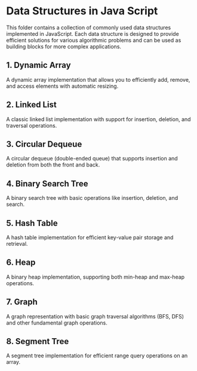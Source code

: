 # Data Structures in Java Script

This folder contains a collection of commonly used data structures implemented in JavaScript. Each data structure is designed to provide efficient solutions for various algorithmic problems and can be used as building blocks for more complex applications.

## 1. Dynamic Array

A dynamic array implementation that allows you to efficiently add, remove, and access elements with automatic resizing.

## 2. Linked List

A classic linked list implementation with support for insertion, deletion, and traversal operations.

## 3. Circular Dequeue

A circular dequeue (double-ended queue) that supports insertion and deletion from both the front and back.

## 4. Binary Search Tree

A binary search tree with basic operations like insertion, deletion, and search.

## 5. Hash Table

A hash table implementation for efficient key-value pair storage and retrieval.

## 6. Heap

A binary heap implementation, supporting both min-heap and max-heap operations.

## 7. Graph

A graph representation with basic graph traversal algorithms (BFS, DFS) and other fundamental graph operations.

## 8. Segment Tree

A segment tree implementation for efficient range query operations on an array.